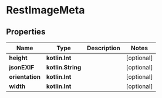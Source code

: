 
# RestImageMeta

## Properties
| Name | Type | Description | Notes |
| ------------ | ------------- | ------------- | ------------- |
| **height** | **kotlin.Int** |  |  [optional] |
| **jsonEXIF** | **kotlin.String** |  |  [optional] |
| **orientation** | **kotlin.Int** |  |  [optional] |
| **width** | **kotlin.Int** |  |  [optional] |



